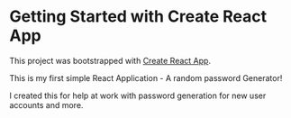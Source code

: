 # Getting Started with Create React App

This project was bootstrapped with [Create React App](https://github.com/facebook/create-react-app).

This is my first simple React Application - A random password Generator! 

I created this for help at work with password generation for new user accounts and more. 
